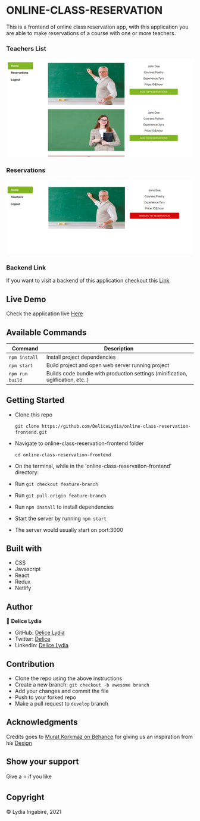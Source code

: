 # ONLINE-CLASS-RESERVATION
This is a frontend of online class reservation app, with this application you are able to 
make reservations of a course with one or more teachers.

### Teachers List
![screenshot](./shot.png)

### Reservations
![screenshot](./res.png)

### Backend Link

If you want to visit a backend of this application checkout this [Link](https://github.com/DeliceLydia/online-class-reservation-apis)

## Live Demo

Check the application live [Here](https://online-class-application.netlify.app)

## Available Commands

| Command | Description |
|---------|-------------|
| `npm install` | Install project dependencies |
| `npm start` | Build project and open web server running project |
| `npm run build` | Builds code bundle with production settings (minification, uglification, etc..) 

## Getting Started

* Clone this repo
    ```
    git clone https://github.com/DeliceLydia/online-class-reservation-frontend.git
    ```
* Navigate to online-class-reservation-frontend folder
    ```
    cd online-class-reservation-frontend
    ```
* On the terminal, while in the 'online-class-reservation-frontend' directory:

* Run ``` git checkout feature-branch ```

* Run ``` git pull origin feature-branch ```

* Run ``` npm install ``` to install dependencies

* Start the server by running ``` npm start ```
   
* The server would usually start on port:3000

## Built with

- CSS
- Javascript
- React
- Redux
- Netlify

## Author

👤 **Delice Lydia**
  - GitHub: [Delice Lydia](https://github.com/DeliceLydia)
  - Twitter: [Delice](https://twitter.com/IngabireLydia3)
  - LinkedIn: [Delice Lydia](https://www.linkedin.com/in/delice-lydia/)

## Contribution

- Clone the repo using the above instructions
- Create a new branch: `git checkout -b awesome branch`
- Add your changes and commit the file
- Push to your forked repo
- Make a pull request to `develop` branch

## Acknowledgments

Credits goes to [Murat Korkmaz on Behance](https://www.behance.net/muratk) for giving us
an inspiration from his [Design](https://www.behance.net/gallery/26425031/Vespa-Responsive-Redesign)

## Show your support

Give a ⭐️ if you like 

## Copyright

&copy; Lydia Ingabire, 2021
